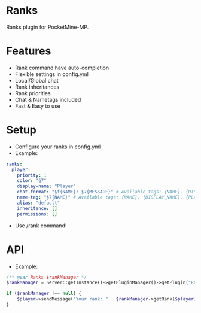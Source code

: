 # Ranks
Ranks plugin for PocketMine-MP.

# Features
- Rank command have auto-completion
- Flexible settings in config.yml
- Local/Global chat
- Rank inheritances
- Rank priorities
- Chat & Nametags included
- Fast & Easy to use

# Setup
- Configure your ranks in config.yml
- Example:
```yaml
ranks:
  player:
    priority: 1
    color: "§7"
    display-name: "Player"
    chat-format: "§f{NAME}: §7{MESSAGE}" # Available tags: {NAME}, {DISPLAY_NAME}, {MESSAGE}
    name-tag: "§7{NAME}" # Available tags: {NAME}, {DISPLAY_NAME}, {PLATFORM}, {LINE}
    alias: "default"
    inheritance: []
    permissions: []
```
- Use /rank command!

# API
- Example:
```php
/** @var Ranks $rankManager */
$rankManager = Server::getInstance()->getPluginManager()->getPlugin("Ranks");

if ($rankManager !== null) {
    $player->sendMessage("Your rank: " . $rankManager->getRank($player)->getDisplayName());
}
```
